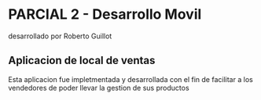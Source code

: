 # PARCIAL 2 - Desarrollo Movil 

desarrollado por Roberto Guillot

## Aplicacion de local de ventas 

Esta aplicacion fue impletmentada y desarrollada con el fin de facilitar a los vendedores de poder llevar la gestion de sus productos 
